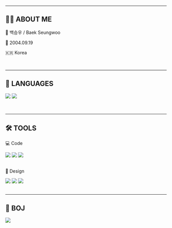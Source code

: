 <hr>
<div>
    <h2>💁‍♂️ ABOUT ME</h2>
    <p>🪪 백승우 / Baek Seungwoo</p>
    <p>🎂 2004.09.19</p>
    <p>🇰🇷 Korea</p>
</div>
<br>
<hr>
<div>
    <h2>📑 LANGUAGES</h2>
    <p>
        <img src="https://img.shields.io/badge/Java-000000?style=flat&logo=oracle&logoColor=white"/>
        <img src="https://img.shields.io/badge/C-A8B9CC?style=flat&logo=c&logoColor=white"/>
    </p>
</div>
<br>
<hr>
<div>
    <h2>🛠️ TOOLS</h2>
    <p>💻 Code</p>
    <div>
        <img src="https://img.shields.io/badge/IntelliJ IDEA-F5644D?style=flat&logo=intellijidea&logoColor=white"/>
        <img src="https://img.shields.io/badge/Eclipse IDE-2C2255?style=flat&logo=eclipseide&logoColor=white"/>
        <img src="https://img.shields.io/badge/Viusal Studio Code-007ACC?style=flat&logo=visualstudiocode&logoColor=white"/>
    </div>
    <br>
    <p>🎨 Design</p>
    <div>
        <img src="https://img.shields.io/badge/Photoshop-31A8FF?style=flat&logo=adobephotoshop&logoColor=white"/>
        <img src="https://img.shields.io/badge/Premiere Pro-9999FF?style=flat&logo=adobepremierepro&logoColor=white"/>
        <img src="https://img.shields.io/badge/After Effects-9999FF?style=flat&logo=adobeaftereffects&logoColor=white"/>
    </div>
</div>
<br>
<hr>
<div>
    <h2>🥇 BOJ</h2>
    <a href="https://www.acmicpc.net/user/bswoo04">
        <img src="http://mazassumnida.wtf/api/v2/generate_badge?boj=bswoo04"/>
</div>
